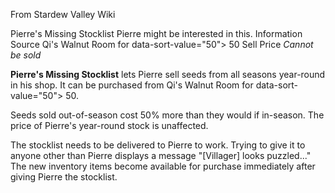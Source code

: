 From Stardew Valley Wiki

Pierre's Missing Stocklist Pierre might be interested in this. Information Source Qi's Walnut Room for data-sort-value="50"&gt; 50 Sell Price *Cannot be sold*

**Pierre's Missing Stocklist** lets Pierre sell seeds from all seasons year-round in his shop. It can be purchased from Qi's Walnut Room for data-sort-value="50"&gt; 50.

Seeds sold out-of-season cost 50% more than they would if in-season. The price of Pierre's year-round stock is unaffected.

The stocklist needs to be delivered to Pierre to work. Trying to give it to anyone other than Pierre displays a message "\[Villager] looks puzzled..." The new inventory items become available for purchase immediately after giving Pierre the stocklist.